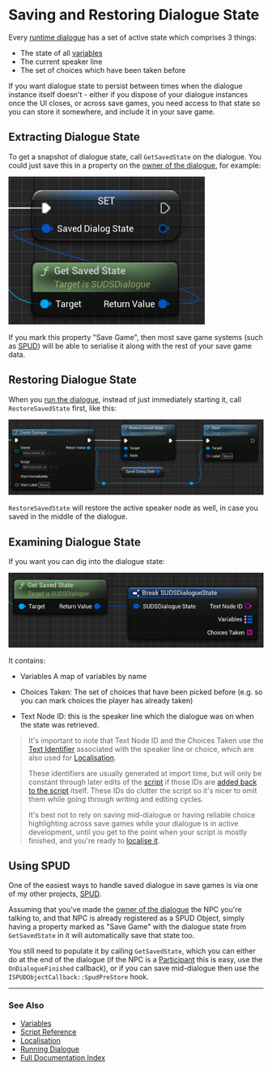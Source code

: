 # Saving and Restoring Dialogue State

Every [runtime dialogue](RunningDialogue.md) has a set of active state which comprises 3 things:

* The state of all [variables](Variables.md)
* The current speaker line
* The set of choices which have been taken before

If you want dialogue state to persist between times when the dialogue instance itself 
doesn't - either if you dispose of your dialogue instances once the UI closes, or
across save games, you need access to that state so you can store it somewhere,
and include it in your save game.

## Extracting Dialogue State

To get a snapshot of dialogue state, call `GetSavedState` on the dialogue. You
could just save this in a property on the 
[owner of the dialogue](RunningDialogue.md#dialogue-owners), for example:

![Get Dialogue State](img/BPGetSavedState.png)

If you mark this property "Save Game", then most save game systems (such as [SPUD](https://github.com/sinbad/SPUD))
will be able to serialise it along with the rest of your save game data.

## Restoring Dialogue State

When you [run the dialogue](RunningDialogue.md), instead of just immediately 
starting it, call `RestoreSavedState` first, like this:


![Restore Dialogue State](img/BPRestoreState.png)

`RestoreSavedState` will restore the active speaker node as well, in case you
saved in the middle of the dialogue. 

## Examining Dialogue State

If you want you can dig into the dialogue state:

![Dialogue State Detail](img/BPBreakSavedState.png)


It contains: 

* Variables A map of variables by name

* Choices Taken: The set of choices that have been picked before (e.g. so you can 
    mark choices the player has already taken)

* Text Node ID: this is the speaker line which the dialogue was on when the state
  was retrieved. 

> It's important to note that Text Node ID and the Choices Taken use the
> [Text Identifier](Localisation.md#text-identifiers) associated with the speaker
> line or choice, which are also used for [Localisation](Localisation.md). 
>
> These identifiers are usually generated at import time, but
> will only be constant through later edits of the [script](ScriptReference.md) 
> if those IDs are [added back to the script](Localisation.md#writing-text-ids-to-script) itself.
> These IDs do clutter the script so it's nicer to omit them while going through
> writing and editing cycles. 
>
> It's best not to rely on saving mid-dialogue 
> or having reliable choice highlighting across save games while your dialogue is
> in active development, until you get to the point when your script is mostly finished,
> and you're ready to [localise it](Localisation.md).


## Using SPUD

One of the easiest ways to handle saved dialogue in save games is via one of my
other projects, [SPUD](https://github.com/sinbad/SPUD). 

Assuming that you've made the [owner of the dialogue](RunningDialogue.md#dialogue-owners)
the NPC you're talking to, and that NPC is already registered as a SPUD Object,
simply having a property marked as "Save Game" with the dialogue state from `GetSavedState`
in it will automatically save that state too.

You still need to populate it by calling `GetSavedState`, which you can either do
at the end of the dialogue (if the NPC is a [Participant](Participants.md) this is
easy, use the `OnDialogueFinished` callback), or if you can save mid-dialogue then
use the `ISPUDObjectCallback::SpudPreStore` hook.

---

### See Also
 
* [Variables](Variables.md)
* [Script Reference](ScriptReference.md)
* [Localisation](Localisation.md)
* [Running Dialogue](RunningDialogue.md)
* [Full Documentation Index](../Index.md)